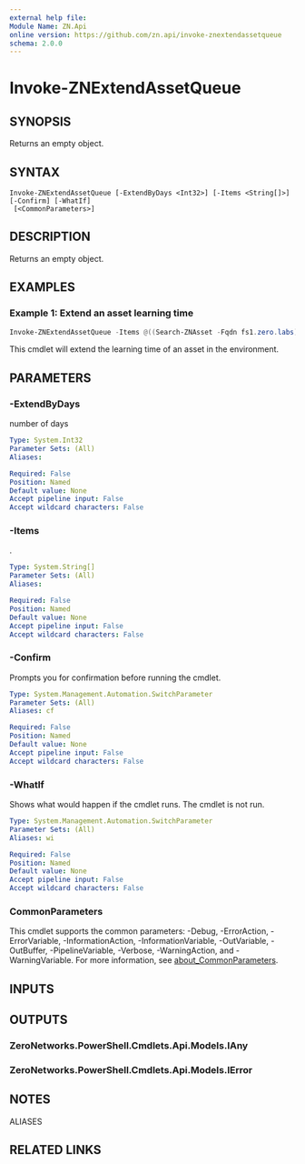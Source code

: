 ```yaml
---
external help file:
Module Name: ZN.Api
online version: https://github.com/zn.api/invoke-znextendassetqueue
schema: 2.0.0
---
```


# Invoke-ZNExtendAssetQueue

## SYNOPSIS
Returns an empty object.

## SYNTAX

```
Invoke-ZNExtendAssetQueue [-ExtendByDays <Int32>] [-Items <String[]>] [-Confirm] [-WhatIf]
 [<CommonParameters>]
```

## DESCRIPTION
Returns an empty object.

## EXAMPLES

### Example 1: Extend an asset learning time
```powershell
Invoke-ZNExtendAssetQueue -Items @((Search-ZNAsset -Fqdn fs1.zero.labs)) -ExtendByDays 14
```

This cmdlet will extend the learning time of an asset in the environment.

## PARAMETERS

### -ExtendByDays
number of days

```yaml
Type: System.Int32
Parameter Sets: (All)
Aliases:

Required: False
Position: Named
Default value: None
Accept pipeline input: False
Accept wildcard characters: False
```

### -Items
.

```yaml
Type: System.String[]
Parameter Sets: (All)
Aliases:

Required: False
Position: Named
Default value: None
Accept pipeline input: False
Accept wildcard characters: False
```

### -Confirm
Prompts you for confirmation before running the cmdlet.

```yaml
Type: System.Management.Automation.SwitchParameter
Parameter Sets: (All)
Aliases: cf

Required: False
Position: Named
Default value: None
Accept pipeline input: False
Accept wildcard characters: False
```

### -WhatIf
Shows what would happen if the cmdlet runs.
The cmdlet is not run.

```yaml
Type: System.Management.Automation.SwitchParameter
Parameter Sets: (All)
Aliases: wi

Required: False
Position: Named
Default value: None
Accept pipeline input: False
Accept wildcard characters: False
```

### CommonParameters
This cmdlet supports the common parameters: -Debug, -ErrorAction, -ErrorVariable, -InformationAction, -InformationVariable, -OutVariable, -OutBuffer, -PipelineVariable, -Verbose, -WarningAction, and -WarningVariable. For more information, see [about_CommonParameters](http://go.microsoft.com/fwlink/?LinkID=113216).

## INPUTS

## OUTPUTS

### ZeroNetworks.PowerShell.Cmdlets.Api.Models.IAny

### ZeroNetworks.PowerShell.Cmdlets.Api.Models.IError

## NOTES

ALIASES

## RELATED LINKS

